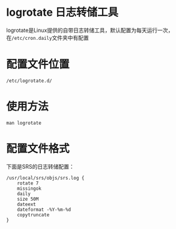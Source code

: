 # logrotate 日志转储工具
logrotate是Linux提供的自带日志转储工具，默认配置为每天运行一次，在`/etc/cron.daily`文件夹中有配置

# 配置文件位置
`/etc/logrotate.d/`

# 使用方法
`man logrotate`

# 配置文件格式
下面是SRS的日志转储配置：
```shell
/usr/local/srs/objs/srs.log {
    rotate 7
    missingok
    daily
    size 50M
    dateext
    dateformat -%Y-%m-%d
    copytruncate
}
```

